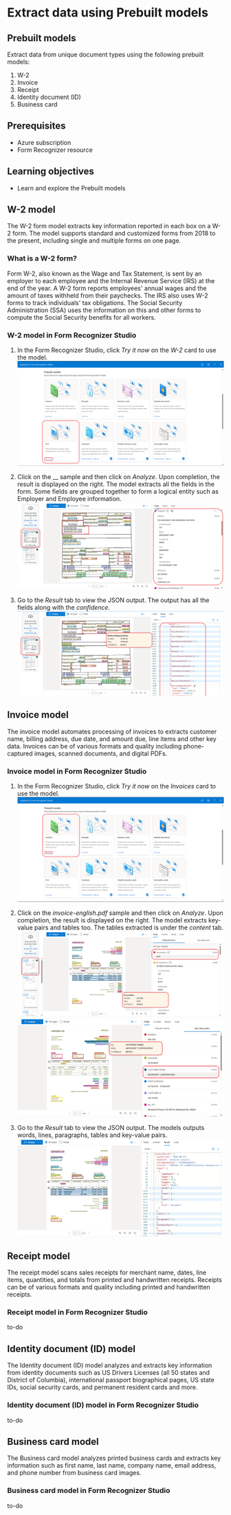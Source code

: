# Extract data using Prebuilt models

## Prebuilt models
Extract data from unique document types using the following prebuilt models:
1. W-2
2. Invoice
3. Receipt
4. Identity document (ID)
5. Business card

## Prerequisites

* Azure subscription
* Form Recognizer resource

## Learning objectives

* Learn and explore the Prebuilt models

## W-2 model
The W-2 form model extracts key information reported in each box on a W-2 form. The model supports standard and customized forms from 2018 to the present, including single and multiple forms on one page.

### What is a W-2 form?
Form W-2, also known as the Wage and Tax Statement, is sent by an employer to each employee and the Internal Revenue Service (IRS) at the end of the year. A W-2 form reports employees' annual wages and the amount of taxes withheld from their paychecks. The IRS also uses W-2 forms to track individuals' tax obligations. The Social Security Administration (SSA) uses the information on this and other forms to compute the Social Security benefits for all workers.

### W-2 model in Form Recognizer Studio

1. In the Form Recognizer Studio, click _Try it now_ on the _W-2_ card to use the model.
![FR Studio landing page](https://github.com/CSALabsAutomation/azure-ai-ml-document-processing-lab/blob/master/steps/03/assets/1.1.png)

2. Click on the __ sample and then click on _Analyze_. Upon completion, the result is displayed on the right. The model extracts all the fields in the form. Some fields are grouped together to form a logical entity such as Employer and Employee information. 
![FR Studio landing page](https://github.com/CSALabsAutomation/azure-ai-ml-document-processing-lab/blob/master/steps/03/assets/1.2.png)

3. Go to the _Result_ tab to view the JSON output. The output has all the fields along with the _confidence_.
![JSON output](https://github.com/CSALabsAutomation/azure-ai-ml-document-processing-lab/blob/master/steps/03/assets/1.3.png)


## Invoice model
The invoice model automates processing of invoices to extracts customer name, billing address, due date, and amount due, line items and other key data. Invoices can be of various formats and quality including phone-captured images, scanned documents, and digital PDFs.

### Invoice model in Form Recognizer Studio

1. In the Form Recognizer Studio, click _Try it now_ on the _Invoices_ card to use the model.
![FR landing page](https://github.com/CSALabsAutomation/azure-ai-ml-document-processing-lab/blob/master/steps/03/assets/2.1.png)

2. Click on the _invoice-english.pdf_ sample and then click on _Analyze_. Upon completion, the result is displayed on the right. The model extracts key-value pairs and tables too. The tables extracted is under the _content_ tab.
![Analysis results page - fields](https://github.com/CSALabsAutomation/azure-ai-ml-document-processing-lab/blob/master/steps/03/assets/2.2.png)
![Analysis results page - key-value pairs](https://github.com/CSALabsAutomation/azure-ai-ml-document-processing-lab/blob/master/steps/03/assets/2.3.png)

3. Go to the _Result_ tab to view the JSON output. The models outputs words, lines, paragraphs, tables and key-value pairs.
![Analysis results page - key-value pairs](https://github.com/CSALabsAutomation/azure-ai-ml-document-processing-lab/blob/master/steps/03/assets/2.4.png)


## Receipt model
The receipt model scans sales receipts for merchant name, dates, line items, quantities, and totals from printed and handwritten receipts. Receipts can be of various formats and quality including printed and handwritten receipts.

### Receipt model in Form Recognizer Studio
to-do

## Identity document (ID) model
The Identity document (ID) model analyzes and extracts key information from identity documents such as US Drivers Licenses (all 50 states and District of Columbia), international passport biographical pages, US state IDs, social security cards, and permanent resident cards and more.

### Identity document (ID) model in Form Recognizer Studio
to-do

## Business card model
The Business card model analyzes printed business cards and extracts key information such as first name, last name, company name, email address, and phone number from business card images.

### Business card model in Form Recognizer Studio
to-do




